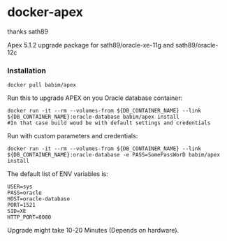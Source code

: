 docker-apex
============================
thanks sath89

Apex 5.1.2 upgrade package for sath89/oracle-xe-11g and sath89/oracle-12c

### Installation

    docker pull babim/apex

Run this to upgrade APEX on you Oracle database container:

    docker run -it --rm --volumes-from ${DB_CONTAINER_NAME} --link ${DB_CONTAINER_NAME}:oracle-database babim/apex install
    #In that case build woud be with default settings and credentials

Run with custom parameters and credentials:

    docker run -it --rm --volumes-from ${DB_CONTAINER_NAME} --link ${DB_CONTAINER_NAME}:oracle-database -e PASS=SomePassWorD babim/apex install

The default list of ENV variables is:

    USER=sys
    PASS=oracle
    HOST=oracle-database
    PORT=1521
    SID=XE
    HTTP_PORT=8080

Upgrade might take 10-20 Minutes (Depends on hardware).
